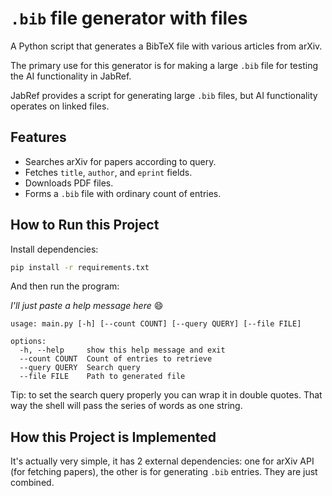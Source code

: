 # `.bib` file generator with files

A Python script that generates a BibTeX file with various articles from arXiv.

The primary use for this generator is for making a large `.bib` file for testing the AI functionality in JabRef.

JabRef provides a script for generating large `.bib` files, but AI functionality operates on linked files.

## Features

- Searches arXiv for papers according to query.
- Fetches `title`, `author`, and `eprint` fields.
- Downloads PDF files.
- Forms a `.bib` file with ordinary count of entries.

## How to Run this Project

Install dependencies:

```sh
pip install -r requirements.txt
```

And then run the program:

*I'll just paste a help message here* 😄

```
usage: main.py [-h] [--count COUNT] [--query QUERY] [--file FILE]

options:
  -h, --help     show this help message and exit
  --count COUNT  Count of entries to retrieve
  --query QUERY  Search query
  --file FILE    Path to generated file
```

Tip: to set the search query properly you can wrap it in double quotes. That way the shell will pass the series of words as one string.

## How this Project is Implemented

It's actually very simple, it has 2 external dependencies: one for arXiv API (for fetching papers), the other is for generating `.bib` entries. They are just combined.
